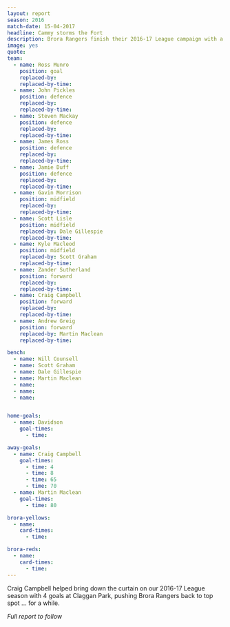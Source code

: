 ```yaml
---
layout: report
season: 2016
match-date: 15-04-2017
headline: Cammy storms the Fort
description: Brora Rangers finish their 2016-17 League campaign with a victory at Claggan Park.
image: yes
quote:
team:
  - name: Ross Munro
    position: goal
    replaced-by:
    replaced-by-time:
  - name: John Pickles
    position: defence
    replaced-by:
    replaced-by-time:
  - name: Steven Mackay
    position: defence
    replaced-by:
    replaced-by-time:
  - name: James Ross
    position: defence
    replaced-by:
    replaced-by-time:
  - name: Jamie Duff
    position: defence
    replaced-by:
    replaced-by-time:
  - name: Gavin Morrison
    position: midfield
    replaced-by:
    replaced-by-time:
  - name: Scott Lisle
    position: midfield
    replaced-by: Dale Gillespie
    replaced-by-time:
  - name: Kyle Macleod
    position: midfield
    replaced-by: Scott Graham
    replaced-by-time:
  - name: Zander Sutherland
    position: forward
    replaced-by:
    replaced-by-time:
  - name: Craig Campbell
    position: forward
    replaced-by:
    replaced-by-time:
  - name: Andrew Greig
    position: forward
    replaced-by: Martin Maclean
    replaced-by-time:

bench:
  - name: Will Counsell
  - name: Scott Graham
  - name: Dale Gillespie
  - name: Martin Maclean
  - name:
  - name:
  - name:


home-goals:
  - name: Davidson
    goal-times:
      - time:

away-goals:
  - name: Craig Campbell
    goal-times:
      - time: 4
      - time: 8
      - time: 65
      - time: 70
  - name: Martin Maclean
    goal-times:
      - time: 80

brora-yellows:
  - name:
    card-times:
      - time:

brora-reds:
  - name:
    card-times:
      - time:
---
```

Craig Campbell helped bring down the curtain on our 2016-17 League season with 4 goals at Claggan Park, pushing Brora Rangers back to top spot ... for a while.

*Full report to follow*
